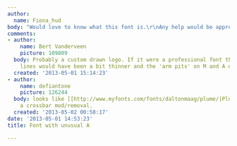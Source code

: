 ```yaml
---
author:
  name: Fiona_hud
body: "Would love to know what this font is.\r\nAny help would be appreciated!\r\n\r\n[img:sites/default/files/old-images/mak_4640.png]\r\n\r\n[img:sites/default/files/old-images/mac2_4106.png]"
comments:
- author:
    name: Bert Vanderveen
    picture: 109809
  body: Probably a custom drawn logo. If it were a professional font the diagonal
    lines would have been a bit thinner and the 'arm pits' on M and A deeper, etc.
  created: '2013-05-01 15:14:23'
- author:
    name: defiantone
    picture: 126244
  body: looks like [[http://www.myfonts.com/fonts/daltonmaag/plume/|Plume Bold]] with
    a crossbar mod/removal.
  created: '2013-05-02 00:58:17'
date: '2013-05-01 14:53:23'
title: Font with unusual A

---
```

